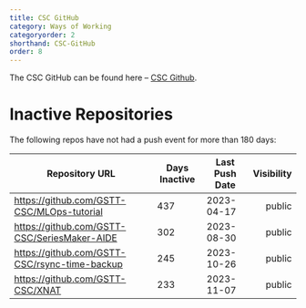 ```yaml
---
title: CSC GitHub
category: Ways of Working
categoryorder: 2
shorthand: CSC-GitHub
order: 8
---
```


The CSC GitHub can be found here – <a href="https://github.com/GSTT-CSC/">CSC Github</a>.

# Inactive Repositories

The following repos have not had a push event for more than 180 days:

| Repository URL | Days Inactive | Last Push Date | Visibility |
| --- | --- | --- | ---: |
| https://github.com/GSTT-CSC/MLOps-tutorial | 437 | 2023-04-17 | public |
| https://github.com/GSTT-CSC/SeriesMaker-AIDE | 302 | 2023-08-30 | public |
| https://github.com/GSTT-CSC/rsync-time-backup | 245 | 2023-10-26 | public |
| https://github.com/GSTT-CSC/XNAT | 233 | 2023-11-07 | public |

